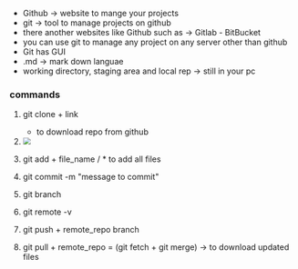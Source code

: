 - Github -> website to mange your projects
- git -> tool to manage projects on github
- there another websites like Github such as -> Gitlab - BitBucket
- you can use git to manage any project on any server other than github
- Git has GUI
- .md -> mark down languae
- working directory, staging area and local rep -> still in your pc



### commands

1. git clone + link 

   - to download repo from github

   

2. <img src="D:\Typora\github.PNG" style="zoom:80%;" />

   

3. git add + file_name / * to add all files

4. git commit -m "message to commit"

5. git branch

6. git remote -v

7. git push + remote_repo  branch

8. git pull + remote_repo = (git fetch + git merge) -> to download updated files

   

   

   





